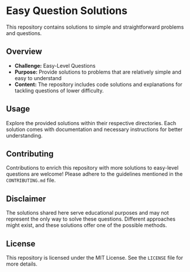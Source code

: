 # Easy Question Solutions

This repository contains solutions to simple and straightforward problems and questions.

## Overview

- **Challenge:** Easy-Level Questions
- **Purpose:** Provide solutions to problems that are relatively simple and easy to understand
- **Content:** The repository includes code solutions and explanations for tackling questions of lower difficulty.

## Usage

Explore the provided solutions within their respective directories. Each solution comes with documentation and necessary instructions for better understanding.

## Contributing

Contributions to enrich this repository with more solutions to easy-level questions are welcome! Please adhere to the guidelines mentioned in the `CONTRIBUTING.md` file.

## Disclaimer

The solutions shared here serve educational purposes and may not represent the only way to solve these questions. Different approaches might exist, and these solutions offer one of the possible methods.

## License

This repository is licensed under the MIT License. See the `LICENSE` file for more details.
